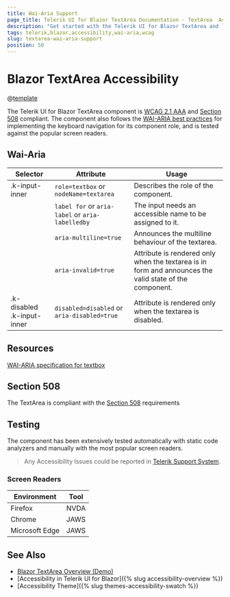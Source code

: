 ```yaml
---
title: Wai-Aria Support
page_title: Telerik UI for Blazor TextArea Documentation - TextArea  Accessibility
description: "Get started with the Telerik UI for Blazor TextArea and learn about its accessibility support for WAI-ARIA, Section 508, and WCAG 2.1."
tags: telerik,blazor,accessibility,wai-aria,wcag
slug: textarea-wai-aria-support
position: 50
---
```


# Blazor TextArea Accessibility

@[template](/_contentTemplates/common/parameters-table-styles.md#table-layout)



The Telerik UI for Blazor TextArea component is [WCAG 2.1 AAA](https://www.w3.org/TR/WCAG21/) and [Section 508](http://www.section508.gov/) compliant. The component also follows the [WAI-ARIA best practices](https://www.w3.org/WAI/ARIA/apg/) for implementing the keyboard navigation for its component role, and is tested against the popular screen readers.

## Wai-Aria

| Selector | Attribute | Usage |
| -------- | --------- | ----- |
| .k-input-inner | `role=textbox` or `nodeName=textarea` | Describes the role of the component. |
|  | `label for` or `aria-label` or `aria-labelledby` | The input needs an accessible name to be assigned to it. |
|  | `aria-multiline=true` | Announces the multiline behaviour of the textarea. |
|  | `aria-invalid=true` | Attribute is rendered only when the textarea is in form and announces the valid state of the component. |
| .k-disabled .k-input-inner | `disabled=disabled` or `aria-disabled=true` | Attribute is rendered only when the textarea is disabled. |

## Resources

[WAI-ARIA specification for textbox](https://www.w3.org/TR/wai-aria-1.2/#textbox)

## Section 508


The TextArea is compliant with the [Section 508](http://www.section508.gov/) requirements

## Testing


The component has been extensively tested automatically with static code analyzers and manually with the most popular screen readers.

> Any Accessibility Issues could be reported in [Telerik Support System](https://www.telerik.com/account/support-center).

### Screen Readers

| Environment | Tool |
| ----------- | ---- |
| Firefox | NVDA |
| Chrome | JAWS |
| Microsoft Edge | JAWS |



## See Also

* [Blazor TextArea Overview (Demo)](https://demos.telerik.com/blazor-ui/textarea/overview)
* [Accessibility in Telerik UI for Blazor]({% slug accessibility-overview %})
* [Accessibility Theme]({% slug themes-accessibility-swatch %})
